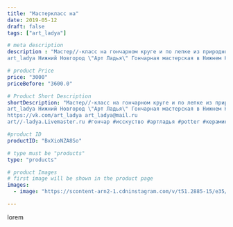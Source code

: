 ```yaml
---
title: "Мастеркласс на"
date: 2019-05-12
draft: false
tags: ["art_ladya"]

# meta description
description : "Мастер//-класс на гончарном круге и по лепке из природной глины! 
art_ladya Нижний Новгород \"Арт Ладья\" Гончарная мастерская в Нижнем Новгороде. Изготовление "

# product Price
price: "3000"
priceBefore: "3600.0"

# Product Short Description
shortDescription: "Мастер//-класс на гончарном круге и по лепке из природной глины! 
art_ladya Нижний Новгород \"Арт Ладья\" Гончарная мастерская в Нижнем Новгороде. Изготовление керамики и мастер//-классы по обучению. 
https://vk.com/art_ladya art_ladya@mail.ru 
art//-ladya.Livemaster.ru #гончар #исскуство #артладья #potter #керамикадляинтерьера #керамикаручнаяработа #гончарнаямастерская #керамиканазаказ #handmade #посудаизглины #керамика #гончарнаяпосуда #эксклюзивнаякерамика #dishes #decor #ceramicar #nntoday #claygoods #фестиваль #earthenware #ceramic #design #artladya #мастеркласс #нижнийновгород #ceramicart #обучение #гончарныйкруг #clay #авторскаякерамика"

#product ID
productID: "BxXioNZA8So"

# type must be "products"
type: "products"

# product Images
# first image will be shown in the product page
images:
  - image: "https://scontent-arn2-1.cdninstagram.com/v/t51.2885-15/e35/60464345_404046227113283_2858983258697001611_n.jpg?tp=1&_nc_ht=scontent-arn2-1.cdninstagram.com&_nc_cat=111&_nc_ohc=xaSxQNx8lVMAX_7PUWC&ccb=7-4&oh=4da87b0ea0e0efe85b2ff88a953dcdf4&oe=60844775&_nc_sid=86f79a&ig_cache_key=MjA0MjI1MzI1Mjc3NDU3NzMyMA%3D%3D.2-ccb7-4"

---
```

lorem
